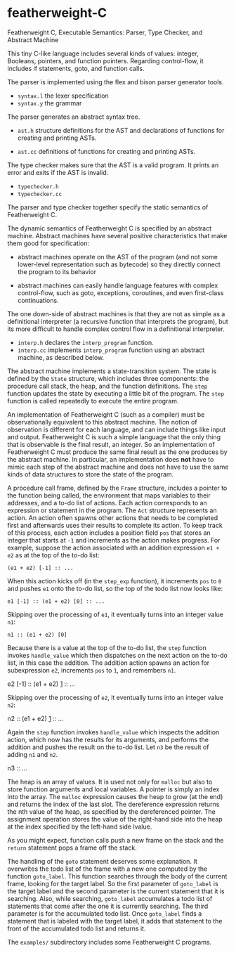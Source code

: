 # featherweight-C

Featherweight C, Executable Semantics: Parser, Type Checker, and
Abstract Machine

This tiny C-like language includes several kinds of values: integer,
Booleans, pointers, and function pointers. Regarding control-flow, it
includes if statements, goto, and function calls.

The parser is implemented using the flex and bison parser generator
tools.

* `syntax.l` the lexer specification
* `syntax.y` the grammar

The parser generates an abstract syntax tree.

* `ast.h` structure definitions for the AST and declarations of
  functions for creating and printing ASTs.
  
* `ast.cc` definitions of functions for creating and printing ASTs.

The type checker makes sure that the AST is a valid program.
It prints an error and exits if the AST is invalid.

* `typechecker.h`
* `typechecker.cc`

The parser and type checker together specify the static semantics
of Featherweight C.

The dynamic semantics of Featherweight C is specified by an abstract
machine. Abstract machines have several positive characteristics that
make them good for specification:

* abstract machines operate on the AST of the program
  (and not some lower-level representation such as bytecode)
  so they directly connect the program to its behavior
  
* abstract machines can easily handle language features with complex
  control-flow, such as goto, exceptions, coroutines, and even
  first-class continuations.
  
The one down-side of abstract machines is that they are not as simple
as a definitional interpreter (a recursive function that interprets
the program), but its more difficult to handle complex control flow in
a definitional interpreter.

* `interp.h` declares the `interp_program` function.
* `interp.cc` implements `interp_program` function using an
  abstract machine, as described below.

The abstract machine implements a state-transition system.  The state
is defined by the `State` structure, which includes three components:
the procedure call stack, the heap, and the function definitions.  The
`step` function updates the state by executing a little bit of the
program. The `step` function is called repeatedly to execute the
entire program.

An implementation of Featherweight C (such as a compiler) must be
observationally equivalent to this abstract machine. The notion of
observation is different for each language, and can include things
like input and output. Featherweight C is such a simple language that
the only thing that is observable is the final result, an integer.  So
an implementation of Featherweight C must produce the same final
result as the one produces by the abstract machine. In particular, an
implementation does **not** have to mimic each step of the abstract
machine and does not have to use the same kinds of data structures to
store the state of the program.

A procedure call frame, defined by the `Frame` structure, includes a
pointer to the function being called, the environment that maps
variables to their addresses, and a to-do list of actions.  Each
action corresponds to an expression or statement in the program.  The
`Act` structure represents an action.  An action often spawns other
actions that needs to be completed first and afterwards uses their
results to complete its action. To keep track of this process, each
action includes a position field `pos` that stores an integer that
starts at `-1` and increments as the action makes progress.  For
example, suppose the action associated with an addition expression
`e1 + e2` as at the top of the to-do list:

    (e1 + e2) [-1] :: ...

When this action kicks off (in the `step_exp` function), it increments
`pos` to `0` and pushes `e1` onto the to-do list, so the top of the
todo list now looks like:

    e1 [-1] :: (e1 + e2) [0] :: ...

Skipping over the processing of `e1`, it eventually turns into
an integer value `n1`:

    n1 :: (e1 + e2) [0]

Because there is a value at the top of the to-do list, the `step`
function invokes `handle_value` which then dispatches on the next
action on the to-do list, in this case the addition. The addition
action spawns an action for subexpression `e2`, increments
`pos` to `1`, and remembers `n1`.

   e2 [-1] :: (e1 + e2) [1](n1) :: ...

Skipping over the processing of `e2`, it eventually turns into
an integer value `n2`:

   n2 :: (e1 + e2) [1](n1) :: ...

Again the `step` function invokes `handle_value` which inspects
the addition action, which now has the results for its arguments,
and performs the addition and pushes the result on the to-do list.
Let `n3` be the result of adding `n1` and `n2`.

   n3 :: ...

The heap is an array of values. It is used not only for `malloc` but
also to store function arguments and local variables.  A pointer is
simply an index into the array.  The `malloc` expression causes the
heap to grow (at the end) and returns the index of the last slot.  The
dereference expression returns the nth value of the heap, as specified
by the dereferenced pointer. The assignment operation stores the value
of the right-hand side into the heap at the index specified by the
left-hand side lvalue.

As you might expect, function calls push a new frame on the stack and
the `return` statement pops a frame off the stack.

The handling of the `goto` statement deserves some explanation.  It
overwrites the todo list of the frame with a new one computed by the
function `goto_label`. This function searches through the body of the
current frame, looking for the target label. So the first parameter of
`goto_label` is the target label and the second parameter is the
current statement that it is searching.  Also, while searching,
`goto_label` accumulates a todo list of statements that come after the
one it is currently searching. The third parameter is for the
accumulated todo list. Once `goto_label` finds a statement that is
labeled with the target label, it adds that statement to the front of
the accumulated todo list and returns it.

The `examples/` subdirectory includes some Featherweight C programs.
